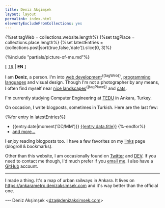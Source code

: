 ```yaml
---
title: Deniz Akşimşek
layout: layout
permalink: index.html
eleventyExcludeFromCollections: yes
---
```


{%set tagWeb = collections.website.length%}
{%set tagPlace = collections.place.length%}
{%set latestEntries = (collections.post|sort(true,false,'date')).slice(0, 3)%}


{%include "partials/picture-of-me.md"%}

[ [TR](/tr/) | **EN** ]


I am **Deniz**, a person. I'm into [web development]<sup>{{tagWeb}}</sup>, [programming languages] and visual design. Though I'm not a photographer by any means, I often find myself near [nice landscapes]<sup>{{tagPlace}}</sup> and [cats].


I'm currently studying Computer Engineering at [TEDU] in Ankara, Turkey.

On occasion, I write blogposts, sometimes in Turkish. Here are the last few:

{%for entry in latestEntries%}
- <time>{{entry.date|moment('DD/MM')}}</time> [{{entry.data.title}}]({{entry.url|url}})
{%-endfor%}
- [and more...](/archive/)

I enjoy reading blogposts too. I have a few favorites on my [links] page (blogroll & bookmarks).

Other than this website, I am occasionally found on [Twitter] and [DEV]. If you need to contact me though, I'd much prefer if you [email me]. I also have a [GitHub] account.

***

I made a thing. It's a map of urban railways in Ankara. It lives on <https://ankarametro.denizaksimsek.com> and it's way better than the official one.

--- Deniz Akşimşek <<dza@denizaksimsek.com>>

[web development]:        /archive/website/
[programming languages]:  /archive/pl/
[nice landscapes]:        /archive/place/
[cats]:                   //cats.denizaksimsek.com
[TEDU]:                   //www.tedu.edu.tr/
[links]:                  /links
[Twitter]:                //twitter.com/DenizAksimsek/
[DEV]:                    //dev.to/dza/
[email me]:               mailto:dza@denizaksimsek.com
[GitHub]:                 //github.com/DenizAksimsek/
